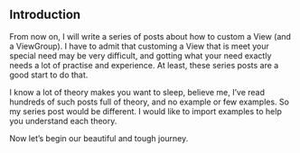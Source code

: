 ## Introduction
From now on, I will write a series of posts about how to custom a View (and a ViewGroup). I have to admit that customing a View that is meet your special need may be very difficult, and gotting what your need exactly needs a lot of practise and experience. At least, these series posts are a good start to do that. <p>
I know a lot of theory makes you want to sleep, believe me, I’ve read hundreds of such posts full of theory, and no example or few examples. So my series post would be different. I would like to import examples to help you understand each theory. <p>
Now let’s begin our beautiful and tough journey.
